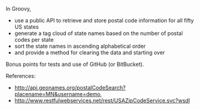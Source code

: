 In Groovy, 
- use a public API to retrieve and store postal code information for all fifty US states
- generate a tag cloud of state names based on the number of postal codes per state
- sort the state names in ascending alphabetical order
- and provide a method for clearing the data and starting over

Bonus points for tests and use of GitHub (or BitBucket).

References:
- http://api.geonames.org/postalCodeSearch?placename=MN&username=demo,
- http://www.restfulwebservices.net/rest/USAZipCodeService.svc?wsdl